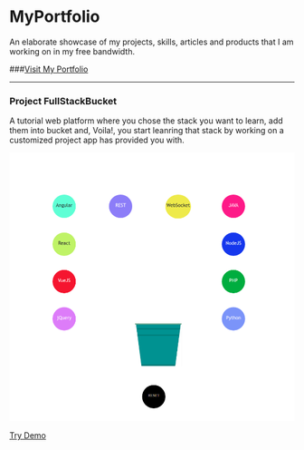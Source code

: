 # MyPortfolio
An elaborate showcase of my projects, skills, articles and products that I am working on in my free bandwidth.

###[Visit My Portfolio](http://buffalo.edu/~pdeshmuk)

***

### Project FullStackBucket
A tutorial web platform where you chose the stack you want to learn, add them into bucket and, Voila!, you start leanring that stack by working on a customized project app has provided you with.

![alt text](tuto.png)

[Try Demo](http://www.buffalo.edu/~pdeshmuk/tuto.html)


